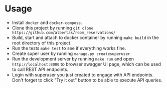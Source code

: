 Usage
=====
- Install `docker` and `docker-compose`.
- Clone this project by running `git clone https://github.com/albertas/room_reservations/`
- Build, start and attach to docker container by running `make build` in the root directory of this project.
- Run the tests `make test` to see if everything works fine.
- Create super user by running `manage.py createsuperuser`
- Run the development server by running `make run` and open `http://localhost:8000` to browser swagger UI page,
  which can be used to call REST API endpoints.
- Login with superuser you just created to engage with API endpoints. Don't forget to click "Try it out" button to be able to execute API queries.
